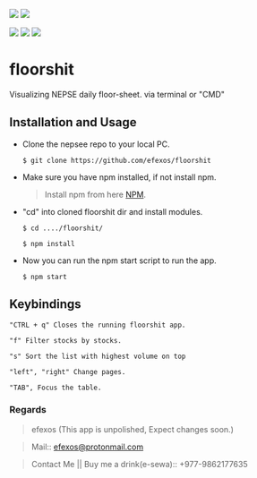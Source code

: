 ![](https://img.shields.io/badge/efexos-nepsee-brightgreen)
![](https://img.shields.io/badge/version-2.1.4-purple)

![](https://img.shields.io/badge/-Javascript-orange)
![](https://img.shields.io/badge/-NPM-blueviolet)
![](https://img.shields.io/badge/-Node-ff68b4)

# floorshit
Visualizing NEPSE daily floor-sheet. via terminal or "CMD"

## Installation and Usage
   - Clone the nepsee repo to your local PC.
   
      `$ git clone https://github.com/efexos/floorshit`
 
   - Make sure you have npm installed, if not install npm.
      > Install npm from here [NPM](https://www.npmjs.com/get-npm).
   - "cd" into cloned floorshit dir and install modules.
   
      `$ cd ..../floorshit/`

      `$ npm install`
 
   - Now you can run the npm start script to run the app.
 
      `$ npm start`

## Keybindings
   `"CTRL + q" Closes the running floorshit app.`
   
   `"f" Filter stocks by stocks.`
   
   `"s" Sort the list with highest volume on top`
   
   `"left", "right" Change pages.`
   
   `"TAB", Focus the table.`

### Regards
   > efexos (This app is unpolished, Expect changes soon.)

   > Mail:: efexos@protonmail.com

   > Contact Me || Buy me a drink(e-sewa):: +977-9862177635 
